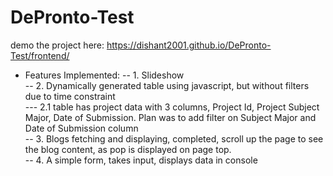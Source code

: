# DePronto-Test

demo the project here: <a href="https://dishant2001.github.io/DePronto-Test/frontend/">https://dishant2001.github.io/DePronto-Test/frontend/</a>

- Features Implemented:
-- 1. Slideshow <br>
-- 2. Dynamically generated table using javascript, but without filters due to time constraint <br>
--- 2.1 table has project data with 3 columns, Project Id, Project Subject Major, Date of Submission. Plan was to add filter on Subject Major and Date of Submission column <br>
-- 3. Blogs fetching and displaying, completed, scroll up the page to see the blog content, as pop is displayed on page top. <br>
-- 4. A simple form, takes input, displays data in console
